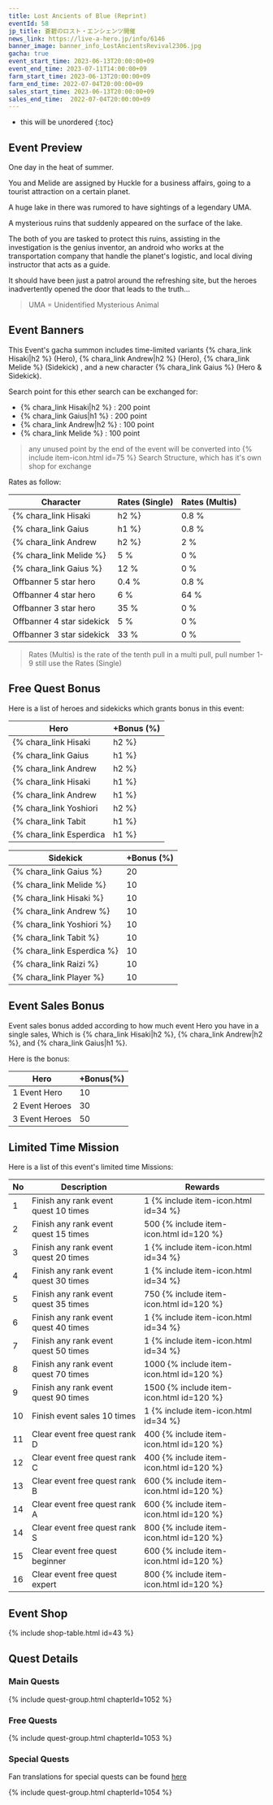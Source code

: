 ```yaml
---
title: Lost Ancients of Blue (Reprint)
eventId: 58
jp_title: 蒼碧のロスト・エンシェンツ開催
news_link: https://live-a-hero.jp/info/6146
banner_image: banner_info_LostAncientsRevival2306.jpg
gacha: true
event_start_time: 2023-06-13T20:00:00+09
event_end_time: 2023-07-11T14:00:00+09
farm_start_time: 2023-06-13T20:00:00+09
farm_end_time: 2022-07-04T20:00:00+09
sales_start_time: 2023-06-13T20:00:00+09
sales_end_time:  2022-07-04T20:00:00+09
---
```


* this will be unordered
{:toc}

## Event Preview

One day in the heat of summer.

You and Melide are assigned by Huckle for a business affairs, going to a tourist attraction on a certain planet.

A huge lake in there was rumored to have sightings of a legendary UMA.

A mysterious ruins that suddenly appeared on the surface of the lake.

The both of you are tasked to protect this ruins, assisting in the investigation is the genius inventor,
an android who works at the transportation company that handle the planet's logistic,
and local diving instructor that acts as a guide.

It should have been just a patrol around the refreshing site, but the heroes inadvertently opened the door that leads to the truth…

> UMA = Unidentified Mysterious Animal

## Event Banners

This Event's gacha summon includes time-limited variants {% chara_link Hisaki|h2 %} (Hero), {% chara_link Andrew|h2 %} (Hero), {% chara_link Melide %} (Sidekick) , and a new character {% chara_link Gaius %} (Hero & Sidekick).

Search point for this ether search can be exchanged for:

- {% chara_link Hisaki|h2 %} : 200 point
- {% chara_link Gaius|h1 %} : 200 point
- {% chara_link Andrew|h2 %} : 100 point
- {% chara_link Melide %} : 100 point

> any unused point by the end of the event will be converted into {% include item-icon.html id=75 %} Search Structure, which has it's own shop for exchange

Rates as follow:

| Character                                                | Rates (Single) | Rates (Multis) |
|----------------------------------------------------------|----------------|----------------|
| {% chara_link Hisaki|h2 %}                               | 0.8 %            | 1.6 %            |
| {% chara_link Gaius|h1 %}                              | 0.8 %             | 1.6 %             |
| {% chara_link Andrew|h2 %}                                | 2 %              | 32 %             |
| {% chara_link Melide %}                                   | 5 %             | 0 %             |
| {% chara_link Gaius %}                                   | 12 %             | 0 %             |
| Offbanner 5 star hero                                    | 0.4 %            | 0.8 %            |
| Offbanner 4 star hero                                    | 6 %              | 64 %             |
| Offbanner 3 star hero                                    | 35 %             | 0 %              |
| Offbanner 4 star sidekick                                | 5 %              | 0 %              |
| Offbanner 3 star sidekick                                | 33 %             | 0 %              |

>Rates (Multis) is the rate of the tenth pull in a multi pull, pull number 1-9 still use the Rates (Single)


## Free Quest Bonus

Here is a list of heroes and sidekicks which grants bonus in this event:

| Hero | +Bonus (%)|
|------------|--------------|
| {% chara_link Hisaki|h2 %} | 40 |
| {% chara_link Gaius|h1 %} | 40 |
| {% chara_link Andrew|h2 %} | 30 |
| {% chara_link Hisaki|h1 %} | 10 |
| {% chara_link Andrew|h1 %}  | 20 |
| {% chara_link Yoshiori|h2 %}  | 20 |
| {% chara_link Tabit|h1 %} | 20 |
| {% chara_link Esperdica|h1 %}  | 10 |

| Sidekick | +Bonus (%) |
|-------------|---------------|
| {% chara_link Gaius %} | 20 | 
| {% chara_link Melide %} | 10 | 
| {% chara_link Hisaki %} | 10 | 
| {% chara_link Andrew %} | 10 | 
| {% chara_link Yoshiori %}  | 10 | 
| {% chara_link Tabit %}  | 10 | 
| {% chara_link Esperdica %}  | 10 | 
| {% chara_link Raizi %}  | 10 | 
| {% chara_link Player %} | 10 | 

## Event Sales Bonus

Event sales bonus added according to how much event Hero you have in a single sales, Which is
{% chara_link Hisaki|h2 %}, {% chara_link Andrew|h2 %}, and {% chara_link Gaius|h1 %}. 

Here is the bonus:

| Hero   | +Bonus(%) |
|--------|-----------|
| 1 Event Hero   |     10    |
| 2 Event Heroes |     30    |
| 3 Event Heroes |     50    |

## Limited Time Mission

Here is a list of this event's limited time Missions:

| No  | Description      | Rewards      |
|----|-----------------------------------------------------------|----------------|
| 1  | Finish any rank event quest 10 times | 1 {% include item-icon.html id=34 %}    |
| 2  | Finish any rank event quest 15 times | 500 {% include item-icon.html id=120 %}   |
| 3  | Finish any rank event quest 20 times | 1 {% include item-icon.html id=34 %}    |
| 4  | Finish any rank event quest 30 times | 1 {% include item-icon.html id=34 %}    |
| 5  | Finish any rank event quest 35 times | 750 {% include item-icon.html id=120 %}     |
| 6  | Finish any rank event quest 40 times | 1 {% include item-icon.html id=34 %}    |
| 7  | Finish any rank event quest 50 times | 1 {% include item-icon.html id=34 %}    |
| 8  | Finish any rank event quest 70 times | 1000 {% include item-icon.html id=120 %}   |
| 9  | Finish any rank event quest 90 times | 1500 {% include item-icon.html id=120 %}    |
| 10  | Finish event sales 10 times | 1 {% include item-icon.html id=34 %}    |
| 11 | Clear event free quest rank D  | 400 {% include item-icon.html id=120 %}    |
| 12 | Clear event free quest rank C  | 400 {% include item-icon.html id=120 %}    |
| 13 | Clear event free quest rank B  | 600 {% include item-icon.html id=120 %}    |
| 14 | Clear event free quest rank A  | 600 {% include item-icon.html id=120 %}    |
| 14 | Clear event free quest rank S  | 800 {% include item-icon.html id=120 %}    |
| 15 | Clear event free quest beginner  | 600 {% include item-icon.html id=120 %}    |
| 16 | Clear event free quest expert  | 800 {% include item-icon.html id=120 %}    |

## Event Shop

{% include shop-table.html id=43 %}

## Quest Details

### Main Quests

{% include quest-group.html chapterId=1052 %}

### Free Quests

{% include quest-group.html chapterId=1053 %}

### Special Quests

Fan translations for special quests can be found [here](https://docs.google.com/spreadsheets/d/e/2PACX-1vSDuWdL1yepSGh72_7Ku1XGRvWe-uC7NlWuJl_S3exY-7guEgkzUrb4-vn3b0J0Ehy8Qk1EDaXfzJvi/pubhtml#)

{% include quest-group.html chapterId=1054 %}
